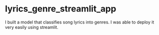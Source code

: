 # lyrics_genre_streamlit_app
I built a model that classifies song lyrics into genres. I was able to deploy it very easily using streamlit.
